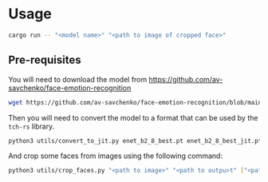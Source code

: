 # Usage

```bash
cargo run -- "<model name>" "<path to image of cropped face>"
```

## Pre-requisites

You will need to download the model from https://github.com/av-savchenko/face-emotion-recognition

```bash
wget https://github.com/av-savchenko/face-emotion-recognition/blob/main/models/affectnet_emotions/enet_b2_8_best.pt
```

Then you will need to convert the model to a format that can be used by the `tch-rs` library.

```bash
python3 utils/convert_to_jit.py enet_b2_8_best.pt enet_b2_8_best_jit.pt # This is now your model name
```

And crop some faces from images using the following command:

```bash
python3 utils/crop_faces.py "<path to image>" "<path to outpu>t" ["<path to more outputs if multiple faces exist in image>"]
```
